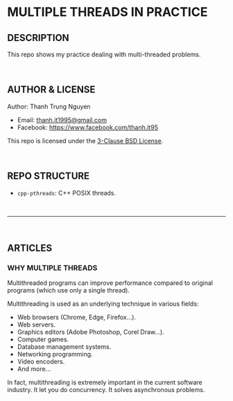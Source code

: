 # MULTIPLE THREADS IN PRACTICE

## DESCRIPTION

This repo shows my practice dealing with multi-threaded problems.

&nbsp;

## AUTHOR & LICENSE

Author: Thanh Trung Nguyen

- Email: thanh.it1995@gmail.com
- Facebook: <https://www.facebook.com/thanh.it95>

This repo is licensed under the [3-Clause BSD License](LICENSE.txt).

&nbsp;

## REPO STRUCTURE

- ```cpp-pthreads```: C++ POSIX threads.

&nbsp;

---

&nbsp;

## ARTICLES

### WHY MULTIPLE THREADS

Multithreaded programs can improve performance compared to original programs (which use only a single thread).

Multithreading is used as an underlying technique in various fields:
- Web browsers (Chrome, Edge, Firefox...).
- Web servers.
- Graphics editors (Adobe Photoshop, Corel Draw...).
- Computer games.
- Database management systems.
- Networking programming.
- Video encoders.
- And more...

In fact, multithreading is extremely important in the current software industry. It let you do concurrency. It solves asynchronous problems.
